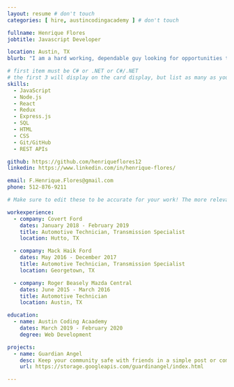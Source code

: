 ```yaml
---
layout: resume # don't touch
categories: [ hire, austincodingacademy ] # don't touch

fullname: Henrique Flores
jobtitle: Javascript Developer

location: Austin, TX
blurb: "I am a hard working, dependable guy looking for opportunities to learn new skills and grow my career as a web developer"

# first item must be C# or .NET or C#/.NET
# the first 3 will display on the card display, but list as many as you want, they will be visible on your hire page
skills:
  - JavaScript
  - Node.js
  - React
  - Redux
  - Express.js
  - SQL
  - HTML
  - CSS
  - Git/GitHub
  - REST APIs

github: https://github.com/henriqueflores12
linkedin: https://www.linkedin.com/in/henrique-flores/

email: F.Henrique.Flores@gmail.com
phone: 512-876-9211

# Make sure to edit these to be accurate for your work! The more relevant the better if the role was technical, don't feel like you need to put every job you've had.

workexperience:
  - company: Covert Ford
    dates: January 2018 - February 2019
    title: Automotive Technician, Transmission Specialist
    location: Hutto, TX

  - company: Mack Haik Ford
    dates: May 2016 - December 2017
    title: Automotive Technician, Transmission Specialist
    location: Georgetown, TX

  - company: Roger Beasely Mazda Central 
    dates: June 2015 - March 2016
    title: Automotive Technician
    location: Austin, TX

education:
  - name: Austin Coding Acaademy
    dates: March 2019 - February 2020
    degree: Web Development

projects:
  - name: Guardian Angel
    desc: Keep your community safe with friends in a simple post or comments
    url: https://storage.googleapis.com/guardinangel/index.html

---
```

